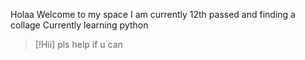 Holaa Welcome to my space 
I am currently 12th passed and finding a collage 
Currently learning python
> [!Hii]
> pls help if u can 

